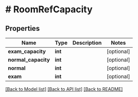 # # RoomRefCapacity

## Properties

Name | Type | Description | Notes
------------ | ------------- | ------------- | -------------
**exam_capacity** | **int** |  | [optional]
**normal_capacity** | **int** |  | [optional]
**normal** | **int** |  | [optional]
**exam** | **int** |  | [optional]

[[Back to Model list]](../../README.md#models) [[Back to API list]](../../README.md#endpoints) [[Back to README]](../../README.md)
